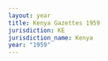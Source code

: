 ```yaml
---
layout: year
title: Kenya Gazettes 1959
jurisdiction: KE
jurisdiction_name: Kenya
year: "1959"
---
```

